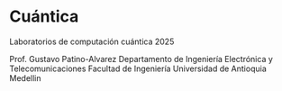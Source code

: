 # Cuántica
Laboratorios de computación cuántica 2025

Prof. Gustavo Patino-Alvarez
Departamento de Ingeniería Electrónica y Telecomunicaciones
Facultad de Ingeniería
Universidad de Antioquia
Medellin
